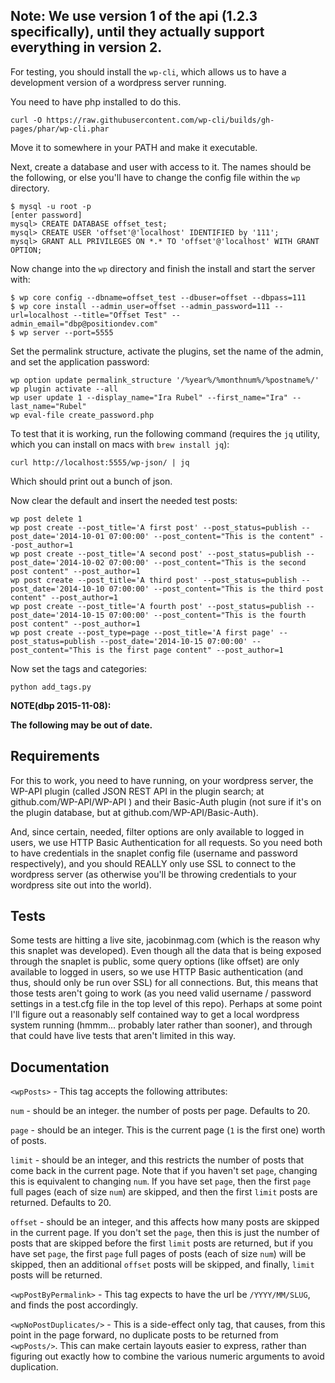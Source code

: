 ## Note: We use version 1 of the api (1.2.3 specifically), until they actually support everything in version 2.

For testing, you should install the `wp-cli`, which allows us to have
a development version of a wordpress server running.

You need to have php installed to do this.

```
curl -O https://raw.githubusercontent.com/wp-cli/builds/gh-pages/phar/wp-cli.phar
```

Move it to somewhere in your PATH and make it executable.

Next, create a database and user with access to it. The names should
be the following, or else you'll have to change the config file within
the `wp` directory.

```
$ mysql -u root -p
[enter password]
mysql> CREATE DATABASE offset_test;
mysql> CREATE USER 'offset'@'localhost' IDENTIFIED by '111';
mysql> GRANT ALL PRIVILEGES ON *.* TO 'offset'@'localhost' WITH GRANT OPTION;
```

Now change into the `wp` directory and finish the install and start the server with:

```
$ wp core config --dbname=offset_test --dbuser=offset --dbpass=111
$ wp core install --admin_user=offset --admin_password=111 --url=localhost --title="Offset Test" --admin_email="dbp@positiondev.com"
$ wp server --port=5555
```

Set the permalink structure, activate the plugins, set the name of the admin, and set the application password:

```
wp option update permalink_structure '/%year%/%monthnum%/%postname%/'
wp plugin activate --all
wp user update 1 --display_name="Ira Rubel" --first_name="Ira" --last_name="Rubel"
wp eval-file create_password.php
```

To test that it is working,
run the following command (requires the `jq` utility, which you can
install on macs with `brew install jq`):

```
curl http://localhost:5555/wp-json/ | jq
```

Which should print out a bunch of json.


Now clear the default and insert the needed test posts:

```
wp post delete 1
wp post create --post_title='A first post' --post_status=publish --post_date='2014-10-01 07:00:00' --post_content="This is the content" --post_author=1
wp post create --post_title='A second post' --post_status=publish --post_date='2014-10-02 07:00:00' --post_content="This is the second post content" --post_author=1
wp post create --post_title='A third post' --post_status=publish --post_date='2014-10-10 07:00:00' --post_content="This is the third post content" --post_author=1
wp post create --post_title='A fourth post' --post_status=publish --post_date='2014-10-15 07:00:00' --post_content="This is the fourth post content" --post_author=1
wp post create --post_type=page --post_title='A first page' --post_status=publish --post_date='2014-10-15 07:00:00' --post_content="This is the first page content" --post_author=1
```

Now set the tags and categories:

```
python add_tags.py
```



**NOTE(dbp 2015-11-08):**

**The following may be out of date.**

## Requirements

For this to work, you need to have running, on your wordpress server,
the WP-API plugin (called JSON REST API in the plugin search; at
github.com/WP-API/WP-API ) and their Basic-Auth plugin (not sure if it's
on the plugin database, but at github.com/WP-API/Basic-Auth).

And, since certain, needed, filter options are only available to
logged in users, we use HTTP Basic Authentication for all requests. So
you need both to have credentials in the snaplet config file (username and
password respectively), and you should REALLY only use SSL to connect to
the wordpress server (as otherwise you'll be throwing credentials to
your wordpress site out into the world).

## Tests

Some tests are hitting a live site, jacobinmag.com (which is the
reason why this snaplet was developed). Even though all the data that
is being exposed through the snaplet is public, some query options
(like offset) are only available to logged in users, so we use HTTP
Basic authentication (and thus, should only be run over SSL) for all
connections. But, this means that those tests aren't going to work (as
you need valid username / password settings in a test.cfg file in the
top level of this repo). Perhaps at some point I'll figure out a
reasonably self contained way to get a local wordpress system running
(hmmm... probably later rather than sooner), and through that could
have live tests that aren't limited in this way.


## Documentation

`<wpPosts>` - This tag accepts the following attributes:

`num` - should be an integer. the number of posts per page. Defaults to 20.

`page` - should be an integer. This is the current page (`1` is the first one) worth of posts.

`limit` - should be an integer, and this restricts the number of posts
that come back in the current page. Note that if you haven't set
`page`, changing this is equivalent to changing `num`. If you have set
`page`, then the first `page` full pages (each of size `num`) are
skipped, and then the first `limit` posts are returned. Defaults to
20.

`offset` - should be an integer, and this affects how many posts are
skipped in the current page. If you don't set the `page`, then this is
just the number of posts that are skipped before the first `limit`
posts are returned, but if you have set `page`, the first `page` full
pages of posts (each of size `num`) will be skipped, then an
additional `offset` posts will be skipped, and finally, `limit` posts
will be returned.


`<wpPostByPermalink>` - This tag expects to have the url be `/YYYY/MM/SLUG`, and finds
the post accordingly.

`<wpNoPostDuplicates/>` - This is a side-effect only tag, that causes, from this point
in the page forward, no duplicate posts to be returned from `<wpPosts/>`. This can make
certain layouts easier to express, rather than figuring out exactly how to combine the
various numeric arguments to avoid duplication.
